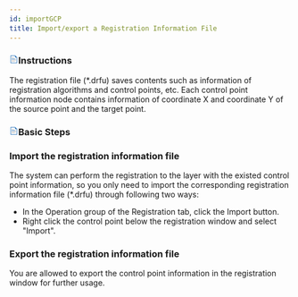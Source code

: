 ```yaml
---
id: importGCP
title: Import/export a Registration Information File 
---  
```



### ![](../../img/read.gif)Instructions

The registration file (*.drfu) saves contents such as information of registration algorithms and control points, etc. Each control point information node contains information of coordinate X and coordinate Y of the source point and the target point.

### ![](../../img/read.gif)Basic Steps

### Import the registration information file

The system can perform the registration to the layer with the existed control point information, so you only need to import the corresponding registration information file (*.drfu) through following two ways:

  * In the Operation group of the Registration tab, click the Import button. 
  * Right click the control point below the registration window and select "Import".

### Export the registration information file

You are allowed to export the control point information in the registration window for further usage.